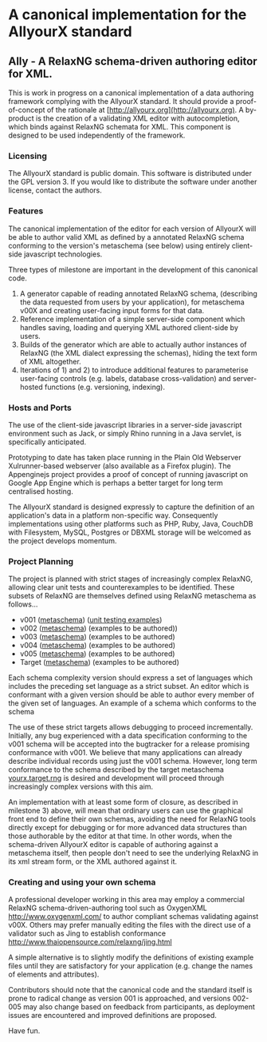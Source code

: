 # A canonical implementation for the AllyourX standard 

## Ally - A RelaxNG schema-driven authoring editor for XML.

This is work in progress on a canonical implementation of a data authoring framework complying with the AllyourX standard. It should provide a proof-of-concept of the rationale at [http://allyourx.org](http://allyourx.org). A by-product is the creation of a validating XML editor with autocompletion, which binds against RelaxNG schemata for XML. This component is designed to be used independently of the framework.

### Licensing

The AllyourX standard is public domain. This software is distributed under the GPL version 3. If you would like to distribute the software under another license, contact the authors.

### Features

The canonical implementation of the editor for each version of AllyourX will be able to author valid XML as defined by a annotated RelaxNG schema conforming to the version's metaschema (see below) using entirely client-side javascript technologies.

Three types of milestone are important in the development of this canonical code. 

1. A generator capable of reading annotated RelaxNG schema, (describing the data requested from users by your application), for metaschema v00X and creating user-facing input forms for that data.
2. Reference implementation of a simple server-side component which handles saving, loading and querying XML authored client-side by users.
3. Builds of the generator which are able to actually author instances of RelaxNG (the XML dialect expressing the schemas), hiding the text form of XML altogether.
4. Iterations of 1) and 2) to introduce additional features to parameterise user-facing controls (e.g. labels, database cross-validation) and server-hosted functions (e.g. versioning, indexing).

### Hosts and Ports

The use of the client-side javascript libraries in a server-side javascript environment such as Jack, or simply Rhino running in a Java servlet, is specifically anticipated. 

Prototyping to date has taken place running in the Plain Old Webserver Xulrunner-based webserver (also available as a Firefox plugin). The Appenginejs project provides a proof of concept of running javascript on Google App Engine which is perhaps a better target for long term centralised hosting.

The AllyourX standard is designed expressly to capture the definition of an application's data in a platform non-specific way. Consequently implementations using other platforms such as PHP, Ruby, Java, CouchDB with Filesystem, MySQL, Postgres or DBXML storage will be welcomed as the project develops momentum.

### Project Planning

The project is planned with strict stages of increasingly complex RelaxNG, allowing clear unit tests and counterexamples to be identified. These subsets of RelaxNG are themselves defined using RelaxNG metaschema as follows...

* v001 ([metaschema](lib/schema/yourx/yourx.001.rng)) ([unit testing examples](lib/schema/yourx/examples.001/))
* v002 ([metaschema](lib/schema/yourx/yourx.002.rng)) (examples to be authored))
* v003 ([metaschema](lib/schema/yourx/yourx.003.rng)) (examples to be authored)
* v004 ([metaschema](lib/schema/yourx/yourx.004.rng)) (examples to be authored)
* v005 ([metaschema](lib/schema/yourx/yourx.005.rng)) (examples to be authored)
* Target ([metaschema](lib/schema/yourx/yourx.target.rng)) (examples to be authored)

Each schema complexity version should express a set of languages which includes the preceding set language as a strict subset. An editor which is conformant with a given version should be able to author every member of the given set of languages. An example of a schema which conforms to the schema 

The use of these strict targets allows debugging to proceed incrementally. Initially, any bug experienced with a data specification conforming to the v001 schema will be accepted into the bugtracker for a release promising conformance with v001. We believe that many applications can already describe individual records using just the v001 schema. However, long term conformance to the schema described by the target metaschema [yourx.target.rng](lib/schema/yourx/yourx.target.rng) is desired and development will proceed through increasingly complex versions with this aim.

An implementation with at least some form of closure, as described in milestone 3) above, will mean that ordinary users can use the graphical front end to define their own schemas, avoiding the need for RelaxNG tools directly except for debugging or for more advanced data structures than those authorable by the editor at that time. In other words, when the schema-driven AllyourX editor is capable of authoring against a metaschema itself, then people don't need to see the underlying RelaxNG in its xml stream form, or the XML authored against it.

### Creating and using your own schema

A professional developer working in this area may employ a commercial RelaxNG schema-driven-authoring tool such as OxygenXML http://www.oxygenxml.com/ to author compliant schemas validating against v00X. Others may prefer manually editing the files with the direct use of a validator such as Jing to establish conformance http://www.thaiopensource.com/relaxng/jing.html 

A simple alternative is to slightly modify the definitions of existing example files until they are satisfactory for your application (e.g. change the names of elements and attributes).

Contributors should note that the canonical code and the standard itself is prone to radical change as version 001 is approached, and versions 002-005 may also change based on feedback from participants, as deployment issues are encountered and improved definitions are proposed.

Have fun.
